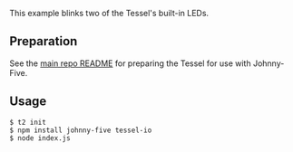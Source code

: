 This example blinks two of the Tessel's built-in LEDs.

## Preparation

See the [main repo README](../README.md) for preparing the Tessel for use with Johnny-Five.

## Usage

```
$ t2 init
$ npm install johnny-five tessel-io
$ node index.js
```
